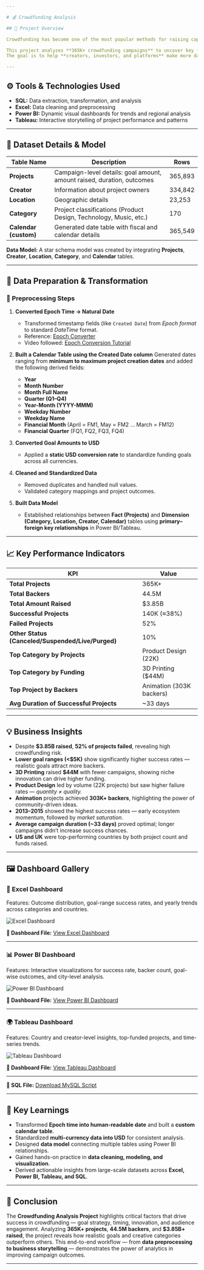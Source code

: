 ```yaml
---

# 💰 Crowdfunding Analysis

## 📘 Project Overview

Crowdfunding has become one of the most popular methods for raising capital for innovative ideas. However, a large percentage of projects fail to reach their funding goals because creators often lack insights into what drives success — such as **goal amount, duration, category, and region**.

This project analyzes **365K+ crowdfunding campaigns** to uncover key factors influencing success, failure, and overall funding trends.
The goal is to help **creators, investors, and platforms** make more data-driven decisions and improve campaign outcomes.

---
```


## ⚙️ Tools & Technologies Used

* **SQL:** Data extraction, transformation, and analysis
* **Excel:** Data cleaning and preprocessing
* **Power BI:** Dynamic visual dashboards for trends and regional analysis
* **Tableau:** Interactive storytelling of project performance and patterns

---

## 🧩 Dataset Details & Model

| Table Name            | Description                                                            | Rows    |
| --------------------- | ---------------------------------------------------------------------- | ------- |
| **Projects**          | Campaign-level details: goal amount, amount raised, duration, outcomes | 365,893 |
| **Creator**           | Information about project owners                                       | 334,842 |
| **Location**          | Geographic details                                                     | 23,253  |
| **Category**          | Project classifications (Product Design, Technology, Music, etc.)      | 170     |
| **Calendar (custom)** | Generated date table with fiscal and calendar details                  | 365,549 |

**Data Model:** A star schema model was created by integrating **Projects**, **Creator**, **Location**, **Category**, and **Calendar** tables.

---

## 🧹 Data Preparation & Transformation

### 🧮 Preprocessing Steps

1. **Converted Epoch Time → Natural Date**

   * Transformed timestamp fields (like `Created Date`) from *Epoch format* to standard *DateTime* format.
   * Reference: [Epoch Converter](https://www.epochconverter.com/)
   * Video followed: [Epoch Conversion Tutorial](https://www.youtube.com/watch?v=qi0rPOly2IA)

2. **Built a Calendar Table using the Created Date column**
   Generated dates ranging from **minimum to maximum project creation dates** and added the following derived fields:

   * **Year**
   * **Month Number**
   * **Month Full Name**
   * **Quarter (Q1–Q4)**
   * **Year-Month (YYYY-MMM)**
   * **Weekday Number**
   * **Weekday Name**
   * **Financial Month** (April = FM1, May = FM2 … March = FM12)
   * **Financial Quarter** (FQ1, FQ2, FQ3, FQ4)

3. **Converted Goal Amounts to USD**

   * Applied a **static USD conversion rate** to standardize funding goals across all currencies.

4. **Cleaned and Standardized Data**

   * Removed duplicates and handled null values.
   * Validated category mappings and project outcomes.

5. **Built Data Model**

   * Established relationships between **Fact (Projects)** and **Dimension (Category, Location, Creator, Calendar)** tables using **primary–foreign key relationships** in Power BI/Tableau.

---

## 📈 Key Performance Indicators

| KPI                                               | Value                    |
| ------------------------------------------------- | ------------------------ |
| **Total Projects**                                | 365K+                    |
| **Total Backers**                                 | 44.5M                    |
| **Total Amount Raised**                           | $3.85B                   |
| **Successful Projects**                           | 140K (≈38%)              |
| **Failed Projects**                               | 52%                      |
| **Other Status (Canceled/Suspended/Live/Purged)** | 10%                      |
| **Top Category by Projects**                      | Product Design (22K)     |
| **Top Category by Funding**                       | 3D Printing ($44M)       |
| **Top Project by Backers**                        | Animation (303K backers) |
| **Avg Duration of Successful Projects**           | ~33 days                 |

---

## 💡 Business Insights

* Despite **$3.85B raised**, **52% of projects failed**, revealing high crowdfunding risk.
* **Lower goal ranges (<$5K)** show significantly higher success rates — realistic goals attract more backers.
* **3D Printing** raised **$44M** with fewer campaigns, showing niche innovation can drive higher funding.
* **Product Design** led by volume (22K projects) but saw higher failure rates — *quantity ≠ quality.*
* **Animation** projects achieved **303K+ backers**, highlighting the power of community-driven ideas.
* **2013–2015** showed the highest success rates — early ecosystem momentum, followed by *market saturation*.
* **Average campaign duration (~33 days)** proved optimal; longer campaigns didn’t increase success chances.
* **US and UK** were top-performing countries by both project count and funds raised.

---

## 🖼️ Dashboard Gallery

### 🧾 Excel Dashboard

Features: Outcome distribution, goal-range success rates, and yearly trends across categories and countries.

![Excel Dashboard](EXCEL-DASHBOARD.png)

**📂 Dashboard File:** [View Excel Dashboard](EXCEL-DASHBOARD.png)

---

### 📊 Power BI Dashboard

Features: Interactive visualizations for success rate, backer count, goal-wise outcomes, and city-level analysis.

![Power BI Dashboard](POWERBI-DASHBOARD.png)

**📂 Dashboard File:** [View Power BI Dashboard](POWERBI-DASHBOARD.png)

---

### 🌍 Tableau Dashboard

Features: Country and creator-level insights, top-funded projects, and time-series trends.

![Tableau Dashboard](TABLEAU-DASHBOARD.png)

**📂 Dashboard File:** [View Tableau Dashboard](TABLEAU-DASHBOARD.png)

---

**🧾 SQL File:** [Download MySQL Script](https://github.com/Poonamgade73/Data-Analytics-Portfolio/blob/main/Crowdfunding-Analysis/CrowdFundingAnalysis.sql)

---

## 🧠 Key Learnings

* Transformed **Epoch time into human-readable date** and built a **custom calendar table**.
* Standardized **multi-currency data into USD** for consistent analysis.
* Designed **data model** connecting multiple tables using Power BI relationships.
* Gained hands-on practice in **data cleaning, modeling, and visualization**.
* Derived actionable insights from large-scale datasets across **Excel, Power BI, Tableau, and SQL**.

---

## 🏁 Conclusion

The **Crowdfunding Analysis Project** highlights critical factors that drive success in crowdfunding — goal strategy, timing, innovation, and audience engagement.
Analyzing **365K+ projects**, **44.5M backers**, and **$3.85B+ raised**, the project reveals how realistic goals and creative categories outperform others.
This end-to-end workflow — from **data preprocessing to business storytelling** — demonstrates the power of analytics in improving campaign outcomes.

---



